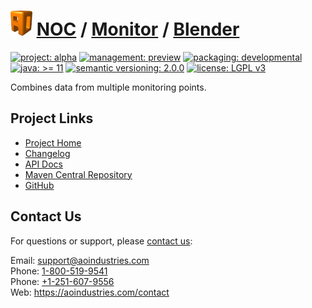 # [<img src="ao-logo.png" alt="AO Logo" width="35" height="40">](https://github.com/ao-apps) [NOC](https://github.com/ao-apps/noc) / [Monitor](https://github.com/ao-apps/noc-monitor) / [Blender](https://github.com/ao-apps/noc-monitor-blender)

[![project: alpha](https://aoindustries.com/ao-badges/project-alpha.svg)](https://aoindustries.com/life-cycle#project-alpha)
[![management: preview](https://aoindustries.com/ao-badges/management-preview.svg)](https://aoindustries.com/life-cycle#management-preview)
[![packaging: developmental](https://aoindustries.com/ao-badges/packaging-developmental.svg)](https://aoindustries.com/life-cycle#packaging-developmental)  
[![java: &gt;= 11](https://aoindustries.com/ao-badges/java-11.svg)](https://docs.oracle.com/en/java/javase/11/)
[![semantic versioning: 2.0.0](https://aoindustries.com/ao-badges/semver-2.0.0.svg)](http://semver.org/spec/v2.0.0.html)
[![license: LGPL v3](https://aoindustries.com/ao-badges/license-lgpl-3.0.svg)](https://www.gnu.org/licenses/lgpl-3.0)

Combines data from multiple monitoring points.

## Project Links
* [Project Home](https://aoindustries.com/noc/monitor/blender/)
* [Changelog](https://aoindustries.com/noc/monitor/blender/changelog)
* [API Docs](https://aoindustries.com/noc/monitor/blender/apidocs/)
* [Maven Central Repository](https://central.sonatype.com/search?namespace=com.aoindustries&q=a%3Anoc-monitor-blender)
* [GitHub](https://github.com/ao-apps/noc-monitor-blender)

## Contact Us
For questions or support, please [contact us](https://aoindustries.com/contact):

Email: [support@aoindustries.com](mailto:support@aoindustries.com)  
Phone: [1-800-519-9541](tel:1-800-519-9541)  
Phone: [+1-251-607-9556](tel:+1-251-607-9556)  
Web: https://aoindustries.com/contact
